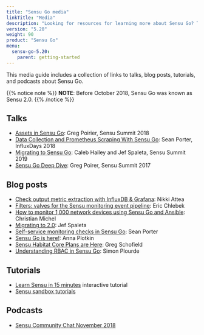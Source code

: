 ```yaml
---
title: "Sensu Go media"
linkTitle: "Media"
description: "Looking for resources for learning more about Sensu Go? This media guide includes a collection of blog posts, videos, tutorials, and podcasts, all covering Sensu Go."
version: "5.20"
weight: 90
product: "Sensu Go"
menu:
  sensu-go-5.20:
    parent: getting-started
---
```


This media guide includes a collection of links to talks, blog posts, tutorials, and podcasts about Sensu Go.

{{% notice note %}}
**NOTE**: Before October 2018, Sensu Go was known as Sensu 2.0.
{{% /notice %}}

## Talks

- [Assets in Sensu Go][2]: Greg Poirier, Sensu Summit 2018
- [Data Collection and Prometheus Scraping With Sensu Go][3]: Sean Porter, InfluxDays 2018
- [Migrating to Sensu Go][14]: Caleb Hailey and Jef Spaleta, Sensu Summit 2019
- [Sensu Go Deep Dive][1]: Greg Poirer, Sensu Summit 2017

## Blog posts

- [Check output metric extraction with InfluxDB & Grafana][9]: Nikki Attea
- [Filters: valves for the Sensu monitoring event pipeline][5]: Eric Chlebek
- [How to monitor 1,000 network devices using Sensu Go and Ansible][6]: Christian Michel
- [Migrating to 2.0][10]: Jef Spaleta
- [Self-service monitoring checks in Sensu Go][7]: Sean Porter
- [Sensu Go is here!][11]: Anna Plotkin
- [Sensu Habitat Core Plans are Here][8]: Greg Schofield
- [Understanding RBAC in Sensu Go][4]: Simon Plourde 

## Tutorials

- [Learn Sensu in 15 minutes][15] interactive tutorial
- [Sensu sandbox tutorials][12]

## Podcasts

- [Sensu Community Chat November 2018][13]

[1]: https://www.youtube.com/watch?v=mfOk0mOfkvA/
[2]: https://www.youtube.com/watch?v=JNHs4VD_-1M&t=1s/
[3]: https://www.youtube.com/watch?v=vn32Gx8rL4o/
[4]: https://blog.sensu.io/understanding-rbac-in-sensu-go/
[5]: https://blog.sensu.io/filters-valves-for-the-sensu-monitoring-event-pipeline/
[6]: https://blog.sensu.io/network-monitoring-tools-sensu-ansible/
[7]: https://blog.sensu.io/self-service-monitoring-checks-in-sensu-go/
[8]: https://blog.chef.io/2018/08/22/guest-post-sensu-habitat-core-plans-are-here/
[9]: http://blog.sensu.io/check-output-metric-extraction-with-influxdb-grafana/
[10]: https://blog.sensu.io/migrating-to-2.0-the-good-the-bad-the-ugly/
[11]: https://blog.sensu.io/sensu-go-is-here/
[12]: ../../learn/sandbox/
[13]: https://www.youtube.com/watch?v=5tIPv-rJMZU/
[14]: https://www.youtube.com/watch?v=QKF6PZrUvuI
[15]: ../../learn/learn-in-15/
